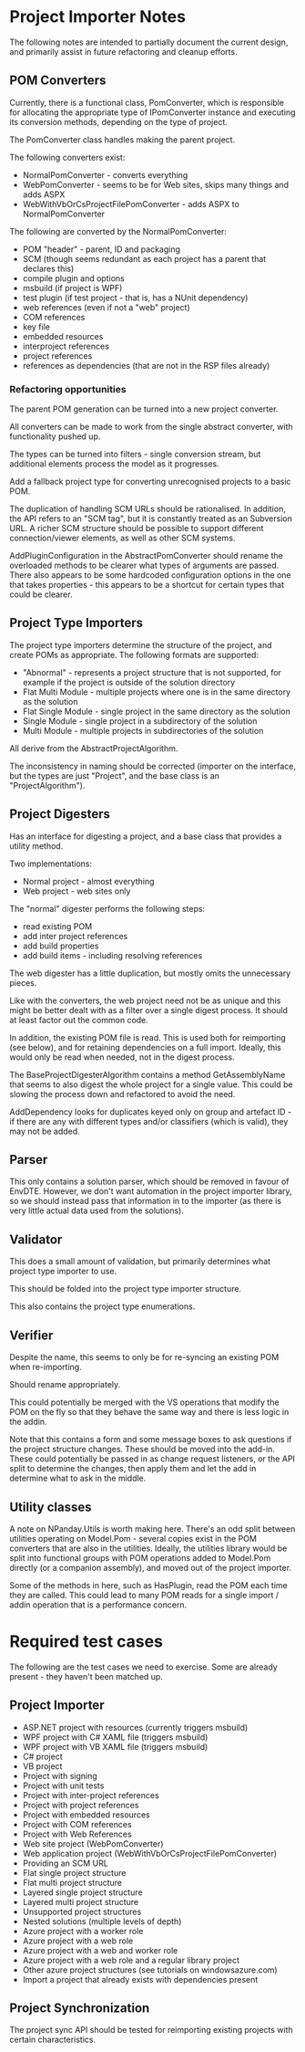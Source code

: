# Project Importer Notes

The following notes are intended to partially document the current design, and primarily assist in future refactoring and cleanup efforts.

## POM Converters

Currently, there is a functional class, PomConverter, which is responsible for allocating the appropriate type of IPomConverter instance and executing its conversion methods, depending on the type of project.

The PomConverter class handles making the parent project.

The following converters exist:

 * NormalPomConverter - converts everything
 * WebPomConverter - seems to be for Web sites, skips many things and adds ASPX
 * WebWithVbOrCsProjectFilePomConverter - adds ASPX to NormalPomConverter

The following are converted by the NormalPomConverter:

 * POM "header" - parent, ID and packaging
 * SCM (though seems redundant as each project has a parent that declares this)
 * compile plugin and options
 * msbuild (if project is WPF)
 * test plugin (if test project - that is, has a NUnit dependency)
 * web references (even if not a "web" project)
 * COM references
 * key file
 * embedded resources
 * interproject references
 * project references
 * references as dependencies (that are not in the RSP files already)

### Refactoring opportunities

The parent POM generation can be turned into a new project converter.

All converters can be made to work from the single abstract converter, with functionality pushed up.

The types can be turned into filters - single conversion stream, but additional elements process the model as it progresses.

Add a fallback project type for converting unrecognised projects to a basic POM.

The duplication of handling SCM URLs should be rationalised. In addition, the API refers to an "SCM tag", but it is constantly treated as an Subversion URL. A richer SCM structure should be possible to support different connection/viewer elements, as well as other SCM systems.

AddPluginConfiguration in the AbstractPomConverter should rename the overloaded methods to be clearer what types of arguments are passed. There also appears to be some hardcoded configuration options in the one that takes properties - this appears to be a shortcut for certain types that could be clearer.

## Project Type Importers

The project type importers determine the structure of the project, and create POMs as appropriate. The following formats are supported:

 * "Abnormal" - represents a project structure that is not supported, for example if the project is outside of the solution directory
 * Flat Multi Module - multiple projects where one is in the same directory as the solution
 * Flat Single Module - single project in the same directory as the solution
 * Single Module - single project in a subdirectory of the solution
 * Multi Module - multiple projects in subdirectories of the solution

All derive from the AbstractProjectAlgorithm.

The inconsistency in naming should be corrected (importer on the interface, but the types are just "Project", and the base class is an "ProjectAlgorithm").

## Project Digesters

Has an interface for digesting a project, and a base class that provides a utility method.

Two implementations:

 * Normal project - almost everything
 * Web project - web sites only

The "normal" digester performs the following steps:

 * read existing POM
 * add inter project references
 * add build properties
 * add build items - including resolving references

The web digester has a little duplication, but mostly omits the unnecessary pieces.

Like with the converters, the web project need not be as unique and this might be better dealt with as a filter over a single digest process. It should at least factor out the common code.

In addition, the existing POM file is read. This is used both for reimporting (see below), and for retaining dependencies on a full import. Ideally, this would only be read when needed, not in the digest process.

The BaseProjectDigesterAlgorithm contains a method GetAssemblyName that seems to also digest the whole project for a single value. This could be slowing the process down and refactored to avoid the need.

AddDependency looks for duplicates keyed only on group and artefact ID - if there are any with different types and/or classifiers (which is valid), they may not be added.

## Parser

This only contains a solution parser, which should be removed in favour of EnvDTE. However, we don't want automation in the project importer library, so we should instead pass that information in to the importer (as there is very little actual data used from the solutions).

## Validator

This does a small amount of validation, but primarily determines what project type importer to use.

This should be folded into the project type importer structure.

This also contains the project type enumerations.

## Verifier

Despite the name, this seems to only be for re-syncing an existing POM when re-importing.

Should rename appropriately.

This could potentially be merged with the VS operations that modify the POM on the fly so that they behave the same way and there is less logic in the addin.

Note that this contains a form and some message boxes to ask questions if the project structure changes. These should be moved into the add-in. These could potentially be passed in as change request listeners, or the API split to determine the changes, then apply them and let the add in determine what to ask in the middle.

## Utility classes

A note on NPanday.Utils is worth making here. There's an odd split between utilities operating on Model.Pom - several copies exist in the POM converters that are also in the utilities. Ideally, the utilities library would be split into functional groups with POM operations added to Model.Pom directly (or a companion assembly), and moved out of the project importer.

Some of the methods in here, such as HasPlugin, read the POM each time they are called. This could lead to many POM reads for a single import / addin operation that is a performance concern.

# Required test cases

The following are the test cases we need to exercise. Some are already present - they haven't been matched up.

## Project Importer

 * ASP.NET project with resources (currently triggers msbuild)
 * WPF project with C# XAML file (triggers msbuild)
 * WPF project with VB XAML file (triggers msbuild)
 * C# project
 * VB project
 * Project with signing
 * Project with unit tests
 * Project with inter-project references
 * Project with project references
 * Project with embedded resources
 * Project with COM references
 * Project with Web References
 * Web site project (WebPomConverter)
 * Web application project (WebWithVbOrCsProjectFilePomConverter)
 * Providing an SCM URL
 * Flat single project structure
 * Flat multi project structure
 * Layered single project structure
 * Layered multi project structure
 * Unsupported project structures
 * Nested solutions (multiple levels of depth)
 * Azure project with a worker role
 * Azure project with a web role
 * Azure project with a web and worker role
 * Azure project with a web role and a regular library project
 * Other azure project structures (see tutorials on windowsazure.com)
 * Import a project that already exists with dependencies present

## Project Synchronization

The project sync API should be tested for reimporting existing projects with certain characteristics.